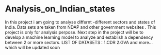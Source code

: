 # Analysis_on_Indian_states
In this project i am  going to analyse differnt -different sectors and states of India.
Data sets are taken from NDAP and other government websites . 
This project is only for analysis perpose. 
Next step in the project will be to develop a machine learning model to analyze and establish a dependency between  2 or more sectors.
LIST OF DATASETS :
1.CDR
2.GVA
 and more...
 which will be updated soon

